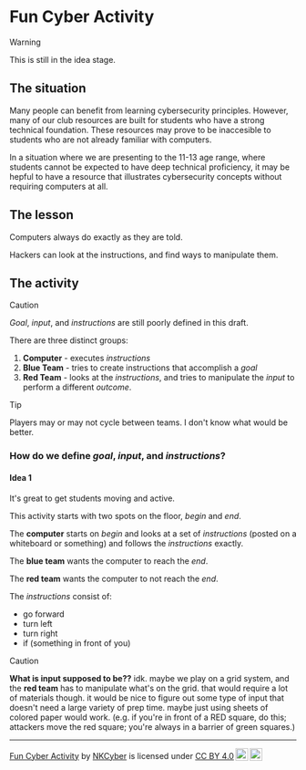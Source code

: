 # Fun Cyber Activity

> [!WARNING]  
> This is still in the idea stage.

## The situation

Many people can benefit from learning cybersecurity principles. However, many of our club resources are built for students who have a strong technical foundation. These resources may prove to be inaccesible to students who are not already familiar with computers.

In a situation where we are presenting to the 11-13 age range, where students cannot be expected to have deep technical proficiency, it may be hepful to have a resource that illustrates cybersecurity concepts without requiring computers at all.

## The lesson

Computers always do exactly as they are told.

Hackers can look at the instructions, and find ways to manipulate them.

## The activity

> [!CAUTION]
> _Goal_, _input_, and _instructions_ are still poorly defined in this draft.

There are three distinct groups:
  1. **Computer** - executes _instructions_
  2. **Blue Team** - tries to create instructions that accomplish a _goal_
  3. **Red Team** - looks at the _instructions_, and tries to manipulate the _input_ to perform a different _outcome_.

> [!TIP]
> Players may or may not cycle between teams. I don't know what would be better.

### How do we define _goal_, _input_, and _instructions_?

#### Idea 1

It's great to get students moving and active.

This activity starts with two spots on the floor, _begin_ and _end_.

The **computer** starts on _begin_ and looks at a set of _instructions_ (posted on a whiteboard or something) and follows the _instructions_ exactly.

The **blue team** wants the computer to reach the _end_.

The **red team** wants the computer to not reach the _end_.

The _instructions_ consist of:
- go forward
- turn left
- turn right
- if (something in front of you)

> [!CAUTION]
> **What is input supposed to be??** idk. maybe we play on a grid system, and the **red team** has to manipulate what's on the grid. that would require a lot of materials though. it would be nice to figure out some type of input that doesn't need a large variety of prep time. maybe just using sheets of colored paper would work. (e.g. if you're in front of a RED square, do this; attackers move the red square; you're always in a barrier of green squares.)

--------

<p xmlns:cc="http://creativecommons.org/ns#" xmlns:dct="http://purl.org/dc/terms/"><a property="dct:title" rel="cc:attributionURL" href="https://github.com/nkcyber/fun-cyber-activity">Fun Cyber Activity</a> by <a rel="cc:attributionURL dct:creator" property="cc:attributionName" href="https://github.com/nkcyber/">NKCyber</a> is licensed under <a href="http://creativecommons.org/licenses/by/4.0/?ref=chooser-v1" target="_blank" rel="license noopener noreferrer" style="display:inline-block;">CC BY 4.0<img style="height:22px!important;margin-left:3px;vertical-align:text-bottom;" src="https://mirrors.creativecommons.org/presskit/icons/cc.svg?ref=chooser-v1"><img style="height:22px!important;margin-left:3px;vertical-align:text-bottom;" src="https://mirrors.creativecommons.org/presskit/icons/by.svg?ref=chooser-v1"></a></p>
